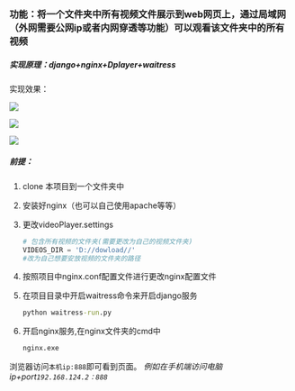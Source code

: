 ### 功能：将一个文件夹中所有视频文件展示到web网页上，通过局域网（外网需要公网ip或者内网穿透等功能）可以观看该文件夹中的所有视频

##### 实现原理：django+nginx+Dplayer+waitress

实现效果：

![](/readme_img/home.png)

![](/readme_img/list.png)

![](/readme_img/video.png)

##### 前提：

1. clone 本项目到一个文件夹中

2. 安装好nginx（也可以自己使用apache等等）

3. 更改videoPlayer.settings

   ```python
   # 包含所有视频的文件夹(需要更改为自己的视频文件夹)
   VIDEOS_DIR = 'D://dowload//'
   #改为自己想要安放视频的文件夹的路径
   ```


4. 按照项目中nginx.conf配置文件进行更改nginx配置文件

5. 在项目目录中开启waitress命令来开启django服务
   ```cmd
   python waitress-run.py
   ```

6. 开启nginx服务,在nginx文件夹的cmd中
   ```cmd
   nginx.exe 
   ```

浏览器访问`本机ip:888`即可看到页面。
*例如在手机端访问电脑ip+port`192.168.124.2：888`*

